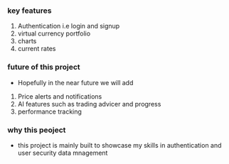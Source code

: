### key features
1. Authentication i.e login and signup
2. virtual currency portfolio
3. charts
4. current rates

### future of this project
- Hopefully in the near future we will add 

1. Price alerts and notifications
2. AI features such as trading advicer and progress
3. performance tracking

### why this peoject
- this project is mainly built to showcase my skills in authentication and user security data mnagement
